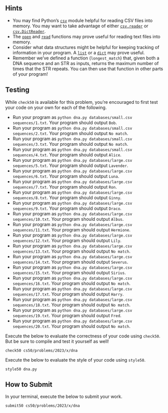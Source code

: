 
Hints
-----

*   You may find Python’s [`csv`](https://docs.python.org/3/library/csv.html) module helpful for reading CSV files into memory. You may want to take advantage of either [`csv.reader`](https://docs.python.org/3/library/csv.html#csv.reader) or [`csv.DictReader`](https://docs.python.org/3/library/csv.html#csv.DictReader).
*   The [`open`](https://docs.python.org/3.3/tutorial/inputoutput.html#reading-and-writing-files) and [`read`](https://docs.python.org/3.3/tutorial/inputoutput.html#methods-of-file-objects) functions may prove useful for reading text files into memory.
*   Consider what data structures might be helpful for keeping tracking of information in your program. A [`list`](https://docs.python.org/3/tutorial/introduction.html#lists) or a [`dict`](https://docs.python.org/3/tutorial/datastructures.html#dictionaries) may prove useful.
*   Remember we’ve defined a function (`longest_match`) that, given both a DNA sequence and an STR as inputs, returns the maximum number of times that the STR repeats. You can then use that function in other parts of your program!

Testing
-------

While `check50` is available for this problem, you’re encouraged to first test your code on your own for each of the following.

*   Run your program as `python dna.py databases/small.csv sequences/1.txt`. Your program should output `Bob`.
*   Run your program as `python dna.py databases/small.csv sequences/2.txt`. Your program should output `No match`.
*   Run your program as `python dna.py databases/small.csv sequences/3.txt`. Your program should output `No match`.
*   Run your program as `python dna.py databases/small.csv sequences/4.txt`. Your program should output `Alice`.
*   Run your program as `python dna.py databases/large.csv sequences/5.txt`. Your program should output `Lavender`.
*   Run your program as `python dna.py databases/large.csv sequences/6.txt`. Your program should output `Luna`.
*   Run your program as `python dna.py databases/large.csv sequences/7.txt`. Your program should output `Ron`.
*   Run your program as `python dna.py databases/large.csv sequences/8.txt`. Your program should output `Ginny`.
*   Run your program as `python dna.py databases/large.csv sequences/9.txt`. Your program should output `Draco`.
*   Run your program as `python dna.py databases/large.csv sequences/10.txt`. Your program should output `Albus`.
*   Run your program as `python dna.py databases/large.csv sequences/11.txt`. Your program should output `Hermione`.
*   Run your program as `python dna.py databases/large.csv sequences/12.txt`. Your program should output `Lily`.
*   Run your program as `python dna.py databases/large.csv sequences/13.txt`. Your program should output `No match`.
*   Run your program as `python dna.py databases/large.csv sequences/14.txt`. Your program should output `Severus`.
*   Run your program as `python dna.py databases/large.csv sequences/15.txt`. Your program should output `Sirius`.
*   Run your program as `python dna.py databases/large.csv sequences/16.txt`. Your program should output `No match`.
*   Run your program as `python dna.py databases/large.csv sequences/17.txt`. Your program should output `Harry`.
*   Run your program as `python dna.py databases/large.csv sequences/18.txt`. Your program should output `No match`.
*   Run your program as `python dna.py databases/large.csv sequences/19.txt`. Your program should output `Fred`.
*   Run your program as `python dna.py databases/large.csv sequences/20.txt`. Your program should output `No match`.

Execute the below to evaluate the correctness of your code using `check50`. But be sure to compile and test it yourself as well!

    check50 cs50/problems/2023/x/dna
    

Execute the below to evaluate the style of your code using `style50`.

    style50 dna.py
    

How to Submit
-------------

In your terminal, execute the below to submit your work.

    submit50 cs50/problems/2023/x/dna